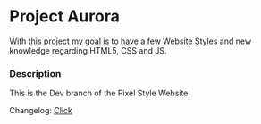 # Project Aurora  
  
With this project my goal is to have a few Website Styles and new knowledge regarding HTML5, CSS and JS.  
  
### Description  
  
This is the Dev branch of the Pixel Style Website  
  
Changelog: [Click](https://github.com/Official-Husko/Project-Aurora/blob/pixel-dev/github-related/changelog.md)  
